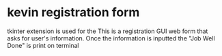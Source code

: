 # kevin registration form
tkinter extension is used for the 
This is a registration GUI web form that asks for user's information. Once the information is inputted the "Job Well Done" is print on terminal 

